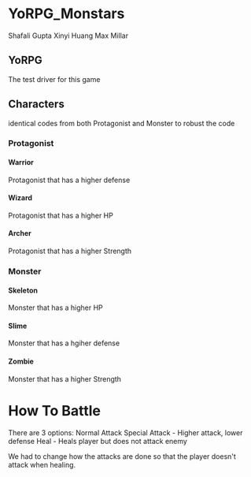 # YoRPG_Monstars
 Shafali Gupta
 Xinyi Huang
 Max Millar 
## YoRPG 
The test driver for this game
## Characters
identical codes from both Protagonist and Monster to robust the code
### Protagonist
#### Warrior
Protagonist that has a higher defense
#### Wizard
Protagonist that has a higher HP 
#### Archer
Protagonist that has a higher Strength
### Monster
#### Skeleton
Monster that has a higher HP
#### Slime 
Monster that has a hgiher defense
#### Zombie
Monster that has a higher Strength
# How To Battle
There are 3 options:
Normal Attack
Special Attack - Higher attack, lower defense
Heal - Heals player but does not attack enemy

We had to change how the attacks are done so that the player doesn't attack when healing.
